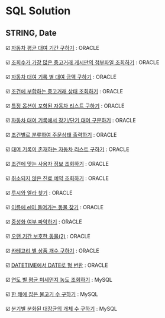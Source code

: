 # SQL Solution

## STRING, Date

:ballot_box_with_check: [자동차 평균 대여 기간 구하기](https://github.com/LeeWooJung/Programmers/tree/main/SQL/STRING%2C%20DATE/%EC%9E%90%EB%8F%99%EC%B0%A8%20%ED%8F%89%EA%B7%A0%20%EB%8C%80%EC%97%AC%20%EA%B8%B0%EA%B0%84%20%EA%B5%AC%ED%95%98%EA%B8%B0) : ORACLE

:ballot_box_with_check: [조회수가 가장 많은 중고거래 게시판의 첨부파일 조회하기](https://github.com/LeeWooJung/Programmers/tree/main/SQL/STRING%2C%20DATE/%EC%A1%B0%ED%9A%8C%EC%88%98%EA%B0%80%20%EA%B0%80%EC%9E%A5%20%EB%A7%8E%EC%9D%80%20%EC%A4%91%EA%B3%A0%EA%B1%B0%EB%9E%98%20%EA%B2%8C%EC%8B%9C%ED%8C%90%EC%9D%98%20%EC%B2%A8%EB%B6%80%ED%8C%8C%EC%9D%BC%20%EC%A1%B0%ED%9A%8C%ED%95%98%EA%B8%B0) : ORACLE

:ballot_box_with_check: [자동차 대여 기록 별 대여 금액 구하기](https://github.com/LeeWooJung/Programmers/tree/main/SQL/STRING%2C%20DATE/%EC%9E%90%EB%8F%99%EC%B0%A8%20%EB%8C%80%EC%97%AC%20%EA%B8%B0%EB%A1%9D%20%EB%B3%84%20%EB%8C%80%EC%97%AC%20%EA%B8%88%EC%95%A1%20%EA%B5%AC%ED%95%98%EA%B8%B0) : ORACLE

:ballot_box_with_check: [조건에 부합하는 중고거래 상태 조회하기](https://github.com/LeeWooJung/Programmers/tree/main/SQL/STRING%2C%20DATE/%EC%A1%B0%EA%B1%B4%EC%97%90%20%EB%B6%80%ED%95%A9%ED%95%98%EB%8A%94%20%EC%A4%91%EA%B3%A0%EA%B1%B0%EB%9E%98%20%EC%83%81%ED%83%9C%20%EC%A1%B0%ED%9A%8C%ED%95%98%EA%B8%B0) : ORACLE

:ballot_box_with_check: [특정 옵션이 포함된 자동차 리스트 구하기](https://github.com/LeeWooJung/Programmers/tree/main/SQL/STRING%2C%20DATE/%ED%8A%B9%EC%A0%95%20%EC%98%B5%EC%85%98%EC%9D%B4%20%ED%8F%AC%ED%95%A8%EB%90%9C%20%EC%9E%90%EB%8F%99%EC%B0%A8%20%EB%A6%AC%EC%8A%A4%ED%8A%B8%20%EA%B5%AC%ED%95%98%EA%B8%B0) : ORACLE

:ballot_box_with_check: [자동차 대여 기록에서 장기/단기 대여 구분하기](https://github.com/LeeWooJung/Programmers/tree/main/SQL/STRING%2C%20DATE/%EC%9E%90%EB%8F%99%EC%B0%A8%20%EB%8C%80%EC%97%AC%20%EA%B8%B0%EB%A1%9D%EC%97%90%EC%84%9C%20%EC%9E%A5%EA%B8%B0%2C%EB%8B%A8%EA%B8%B0%20%EB%8C%80%EC%97%AC%20%EA%B5%AC%EB%B6%84%ED%95%98%EA%B8%B0) : ORACLE

:ballot_box_with_check: [조건별로 분류하여 주문상태 출력하기](https://github.com/LeeWooJung/Programmers/tree/main/SQL/STRING%2C%20DATE/%EC%A1%B0%EA%B1%B4%EB%B3%84%EB%A1%9C%20%EB%B6%84%EB%A5%98%ED%95%98%EC%97%AC%20%EC%A3%BC%EB%AC%B8%EC%83%81%ED%83%9C%20%EC%B6%9C%EB%A0%A5%ED%95%98%EA%B8%B0) : ORACLE

:ballot_box_with_check: [대여 기록이 존재하는 자동차 리스트 구하기](https://github.com/LeeWooJung/Programmers/tree/main/SQL/STRING%2C%20DATE/%EB%8C%80%EC%97%AC%20%EA%B8%B0%EB%A1%9D%EC%9D%B4%20%EC%A1%B4%EC%9E%AC%ED%95%98%EB%8A%94%20%EC%9E%90%EB%8F%99%EC%B0%A8%20%EB%A6%AC%EC%8A%A4%ED%8A%B8%20%EA%B5%AC%ED%95%98%EA%B8%B0) : ORACLE

:ballot_box_with_check: [조건에 맞는 사용자 정보 조회하기](https://github.com/LeeWooJung/Programmers/tree/main/SQL/STRING%2C%20DATE/%EC%A1%B0%EA%B1%B4%EC%97%90%20%EB%A7%9E%EB%8A%94%20%EC%82%AC%EC%9A%A9%EC%9E%90%20%EC%A0%95%EB%B3%B4%20%EC%A1%B0%ED%9A%8C%ED%95%98%EA%B8%B0) : ORACLE

:ballot_box_with_check: [취소되지 않은 진료 예약 조회하기](https://github.com/LeeWooJung/Programmers/tree/main/SQL/STRING%2C%20DATE/%EC%B7%A8%EC%86%8C%EB%90%98%EC%A7%80%20%EC%95%8A%EC%9D%80%20%EC%A7%84%EB%A3%8C%20%EC%98%88%EC%95%BD%20%EC%A1%B0%ED%9A%8C%ED%95%98%EA%B8%B0) : ORACLE

:ballot_box_with_check: [루시와 엘라 찾기](https://github.com/LeeWooJung/Programmers/tree/main/SQL/STRING%2C%20DATE/%EB%A3%A8%EC%8B%9C%EC%99%80%20%EC%97%98%EB%9D%BC%20%EC%B0%BE%EA%B8%B0) : ORACLE

:ballot_box_with_check: [이름에 el이 들어가는 동물 찾기](https://github.com/LeeWooJung/Programmers/tree/main/SQL/STRING%2C%20DATE/%EC%9D%B4%EB%A6%84%EC%97%90%20el%EC%9D%B4%20%EB%93%A4%EC%96%B4%EA%B0%80%EB%8A%94%20%EB%8F%99%EB%AC%BC%20%EC%B0%BE%EA%B8%B0) : ORACLE

:ballot_box_with_check: [중성화 여부 파악하기](https://github.com/LeeWooJung/Programmers/tree/main/SQL/STRING%2C%20DATE/%EC%A4%91%EC%84%B1%ED%99%94%20%EC%97%AC%EB%B6%80%20%ED%8C%8C%EC%95%85%ED%95%98%EA%B8%B0) : ORACLE

:ballot_box_with_check: [오랜 기간 보호한 동물(2)](https://github.com/LeeWooJung/Programmers/tree/main/SQL/STRING%2C%20DATE/%EC%98%A4%EB%9E%9C%20%EA%B8%B0%EA%B0%84%20%EB%B3%B4%ED%98%B8%ED%95%9C%20%EB%8F%99%EB%AC%BC(2)) : ORACLE

:ballot_box_with_check: [카테고리 별 상품 개수 구하기](https://github.com/LeeWooJung/Programmers/tree/main/SQL/STRING%2C%20DATE/%EC%B9%B4%ED%85%8C%EA%B3%A0%EB%A6%AC%20%EB%B3%84%20%EC%83%81%ED%92%88%20%EA%B0%9C%EC%88%98%20%EA%B5%AC%ED%95%98%EA%B8%B0) : ORACLE

:ballot_box_with_check: [DATETIME에서 DATE로 형 변환](https://github.com/LeeWooJung/Programmers/tree/main/SQL/STRING%2C%20DATE/DATETIME%EC%97%90%EC%84%9C%20DATE%EB%A1%9C%20%ED%98%95%20%EB%B3%80%ED%99%98) : ORACLE

:ballot_box_with_check: [연도 별 평균 미세먼지 농도 조회하기](https://github.com/LeeWooJung/Programmers/tree/main/SQL/STRING%2C%20DATE/%EC%97%B0%EB%8F%84%20%EB%B3%84%20%ED%8F%89%EA%B7%A0%20%EB%AF%B8%EC%84%B8%EB%A8%BC%EC%A7%80%20%EB%86%8D%EB%8F%84%20%EC%A1%B0%ED%9A%8C%ED%95%98%EA%B8%B0) : MySQL

:ballot_box_with_check: [한 해에 잡은 물고기 수 구하기](https://github.com/LeeWooJung/Programmers/tree/main/SQL/STRING%2C%20DATE/%ED%95%9C%20%ED%95%B4%EC%97%90%20%EC%9E%A1%EC%9D%80%20%EB%AC%BC%EA%B3%A0%EA%B8%B0%20%EC%88%98%20%EA%B5%AC%ED%95%98%EA%B8%B0) : MySQL

:ballot_box_with_check: [분기별 분화된 대장균의 개체 수 구하기](https://github.com/LeeWooJung/Programmers/tree/main/SQL/STRING%2C%20DATE/%EB%B6%84%EA%B8%B0%EB%B3%84%20%EB%B6%84%ED%99%94%EB%90%9C%20%EB%8C%80%EC%9E%A5%EA%B7%A0%EC%9D%98%20%EA%B0%9C%EC%B2%B4%20%EC%88%98%20%EA%B5%AC%ED%95%98%EA%B8%B0) : MySQL